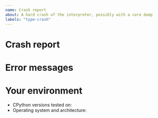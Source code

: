 ```yaml
---
name: Crash report
about: A hard crash of the interpreter, possibly with a core dump
labels: "type-crash"
---
```


<!--
  This form is for hard crashes of the Python interpreter, segmentation faults,
  failed C-level assertions, and similar.
  Exceptions unexpectedly raised from stdlib Python functions
  count as bugs rather than crashes.

  The CPython interpreter is written in a different programming language, C.
  A "CPython crash" is when Python itself fails, leading to a traceback in the C stack.
-->

# Crash report

<!--
  Tell us what happened. Ideally, include a minimal, reproducible example.
  (https://stackoverflow.com/help/minimal-reproducible-example)

  Put any code blocks inside triple backticks:

  ```py
  your code here
  ```

-->



# Error messages

<!-- Enter any error messages caused by the crash, including a core dump if there is one -->



# Your environment

<!-- Include all relevant details about the environment you experienced the crash in -->

- CPython versions tested on:
- Operating system and architecture:

<!--
You can freely edit this form. Remove any lines you believe are unnecessary.
-->
